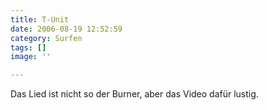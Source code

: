 ```yaml
---
title: T-Unit
date: 2006-08-19 12:52:59
category: Surfen
tags: []
image: ''

---
```


Das Lied ist nicht so der Burner, aber das Video dafür lustig.
